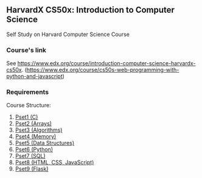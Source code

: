 ## HarvardX CS50x: Introduction to Computer Science
Self Study on Harvard Computer Science Course

### **Course's link**

See https://www.edx.org/course/introduction-computer-science-harvardx-cs50x. (https://www.edx.org/course/cs50s-web-programming-with-python-and-javascript)

### **Requirements**

Course Structure:
1. [Pset1 (C)]()
2. [Pset2 (Arrays)]()
3. [Pset3 (Algorithms)]()
4. [Pset4 (Memory)]()
5. [Pset5 (Data Structures)]()
6. [Pset6 (Python)]()
7. [Pset7 (SQL)]()
8. [Pset8 (HTML, CSS, JavaScript)]()
9. [Pset9 (Flask)]()
